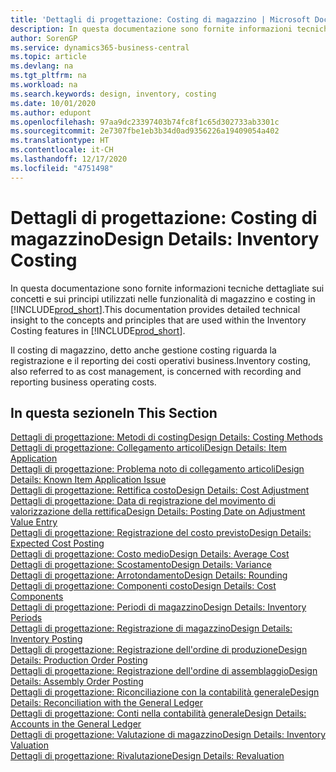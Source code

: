 ```yaml
---
title: 'Dettagli di progettazione: Costing di magazzino | Microsoft Docs'
description: In questa documentazione sono fornite informazioni tecniche dettagliate sui concetti e sui principi utilizzati nelle funzionalità di magazzino e costing in Business Central.
author: SorenGP
ms.service: dynamics365-business-central
ms.topic: article
ms.devlang: na
ms.tgt_pltfrm: na
ms.workload: na
ms.search.keywords: design, inventory, costing
ms.date: 10/01/2020
ms.author: edupont
ms.openlocfilehash: 97aa9dc23397403b74fc8f1c65d302733ab3301c
ms.sourcegitcommit: 2e7307fbe1eb3b34d0ad9356226a19409054a402
ms.translationtype: HT
ms.contentlocale: it-CH
ms.lasthandoff: 12/17/2020
ms.locfileid: "4751498"
---
```

# <a name="design-details-inventory-costing"></a><span data-ttu-id="40074-103">Dettagli di progettazione: Costing di magazzino</span><span class="sxs-lookup"><span data-stu-id="40074-103">Design Details: Inventory Costing</span></span>
<span data-ttu-id="40074-104">In questa documentazione sono fornite informazioni tecniche dettagliate sui concetti e sui principi utilizzati nelle funzionalità di magazzino e costing in [!INCLUDE[prod_short](includes/prod_short.md)].</span><span class="sxs-lookup"><span data-stu-id="40074-104">This documentation provides detailed technical insight to the concepts and principles that are used within the Inventory Costing features in [!INCLUDE[prod_short](includes/prod_short.md)].</span></span>  

<span data-ttu-id="40074-105">Il costing di magazzino, detto anche gestione costing riguarda la registrazione e il reporting dei costi operativi business.</span><span class="sxs-lookup"><span data-stu-id="40074-105">Inventory costing, also referred to as cost management, is concerned with recording and reporting business operating costs.</span></span>  

## <a name="in-this-section"></a><span data-ttu-id="40074-106">In questa sezione</span><span class="sxs-lookup"><span data-stu-id="40074-106">In This Section</span></span>  
[<span data-ttu-id="40074-107">Dettagli di progettazione: Metodi di costing</span><span class="sxs-lookup"><span data-stu-id="40074-107">Design Details: Costing Methods</span></span>](design-details-costing-methods.md)  
[<span data-ttu-id="40074-108">Dettagli di progettazione: Collegamento articoli</span><span class="sxs-lookup"><span data-stu-id="40074-108">Design Details: Item Application</span></span>](design-details-item-application.md)  
[<span data-ttu-id="40074-109">Dettagli di progettazione: Problema noto di collegamento articoli</span><span class="sxs-lookup"><span data-stu-id="40074-109">Design Details: Known Item Application Issue</span></span>](design-details-inventory-zero-level-open-item-ledger-entries.md)  
[<span data-ttu-id="40074-110">Dettagli di progettazione: Rettifica costo</span><span class="sxs-lookup"><span data-stu-id="40074-110">Design Details: Cost Adjustment</span></span>](design-details-cost-adjustment.md)  
[<span data-ttu-id="40074-111">Dettagli di progettazione: Data di registrazione del movimento di valorizzazione della rettifica</span><span class="sxs-lookup"><span data-stu-id="40074-111">Design Details: Posting Date on Adjustment Value Entry</span></span>](design-details-inventory-adjustment-value-entry-posting-date.md)  
[<span data-ttu-id="40074-112">Dettagli di progettazione: Registrazione del costo previsto</span><span class="sxs-lookup"><span data-stu-id="40074-112">Design Details: Expected Cost Posting</span></span>](design-details-expected-cost-posting.md)  
[<span data-ttu-id="40074-113">Dettagli di progettazione: Costo medio</span><span class="sxs-lookup"><span data-stu-id="40074-113">Design Details: Average Cost</span></span>](design-details-average-cost.md)  
[<span data-ttu-id="40074-114">Dettagli di progettazione: Scostamento</span><span class="sxs-lookup"><span data-stu-id="40074-114">Design Details: Variance</span></span>](design-details-variance.md)  
[<span data-ttu-id="40074-115">Dettagli di progettazione: Arrotondamento</span><span class="sxs-lookup"><span data-stu-id="40074-115">Design Details: Rounding</span></span>](design-details-rounding.md)  
[<span data-ttu-id="40074-116">Dettagli di progettazione: Componenti costo</span><span class="sxs-lookup"><span data-stu-id="40074-116">Design Details: Cost Components</span></span>](design-details-cost-components.md)  
[<span data-ttu-id="40074-117">Dettagli di progettazione: Periodi di magazzino</span><span class="sxs-lookup"><span data-stu-id="40074-117">Design Details: Inventory Periods</span></span>](design-details-inventory-periods.md)  
[<span data-ttu-id="40074-118">Dettagli di progettazione: Registrazione di magazzino</span><span class="sxs-lookup"><span data-stu-id="40074-118">Design Details: Inventory Posting</span></span>](design-details-inventory-posting.md)  
[<span data-ttu-id="40074-119">Dettagli di progettazione: Registrazione dell'ordine di produzione</span><span class="sxs-lookup"><span data-stu-id="40074-119">Design Details: Production Order Posting</span></span>](design-details-production-order-posting.md)  
[<span data-ttu-id="40074-120">Dettagli di progettazione: Registrazione dell'ordine di assemblaggio</span><span class="sxs-lookup"><span data-stu-id="40074-120">Design Details: Assembly Order Posting</span></span>](design-details-assembly-order-posting.md)  
[<span data-ttu-id="40074-121">Dettagli di progettazione: Riconciliazione con la contabilità generale</span><span class="sxs-lookup"><span data-stu-id="40074-121">Design Details: Reconciliation with the General Ledger</span></span>](design-details-reconciliation-with-the-general-ledger.md)  
[<span data-ttu-id="40074-122">Dettagli di progettazione: Conti nella contabilità generale</span><span class="sxs-lookup"><span data-stu-id="40074-122">Design Details: Accounts in the General Ledger</span></span>](design-details-accounts-in-the-general-ledger.md)  
[<span data-ttu-id="40074-123">Dettagli di progettazione: Valutazione di magazzino</span><span class="sxs-lookup"><span data-stu-id="40074-123">Design Details: Inventory Valuation</span></span>](design-details-inventory-valuation.md)  
[<span data-ttu-id="40074-124">Dettagli di progettazione: Rivalutazione</span><span class="sxs-lookup"><span data-stu-id="40074-124">Design Details: Revaluation</span></span>](design-details-revaluation.md)

